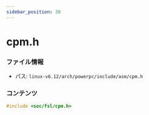 ```yaml
---
sidebar_position: 30
---
```

# cpm.h

### ファイル情報

- パス: `linux-v6.12/arch/powerpc/include/asm/cpm.h`

### コンテンツ

```h
#include <soc/fsl/cpm.h>

```
